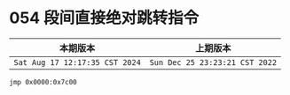 # 054 段间直接绝对跳转指令

|本期版本| 上期版本|
|:---:|:---:|
`Sat Aug 17 12:17:35 CST 2024` | `Sun Dec 25 23:23:21 CST 2022`

```assembly
jmp 0x0000:0x7c00
```